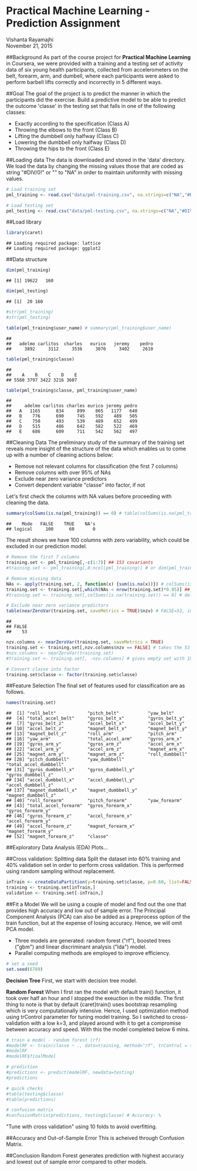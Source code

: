 # Practical Machine Learning - Prediction Assignment
Vishanta Rayamajhi  
November 21, 2015  

##Background
As part of the course project for **Practical Machine Learning** in Coursera, we were provided with a training and a testing set of activity data of six young health participants, collected from accelerometers on the belt, forearm, arm, and dumbell, where each participants were asked to perform barbell lifts correctly and incorrectly in 5 different ways. 

##Goal
The goal of the project is to predict the manner in which the participants did the exercise. Build a predictive model to be able to predict the outcome 'classe' in the testing set that falls in one of the following classes:

- Exactly according to the specification (Class A)
- Throwing the elbows to the front (Class B)
- Lifting the dumbbell only halfway (Class C)
- Lowering the dumbbell only halfway (Class D)
- Throwing the hips to the front (Class E)

##Loading data
The data is downloaded and stored in the 'data' directory. We load the data by changing the missing values those that are coded as string "#DIV/0!" or "" to "NA" in order to maintain uniformity with missing values.

```r
# Load training set
pml_training <- read.csv("data/pml-training.csv", na.strings=c("NA","#DIV/0!", ""))

# Load testing set
pml_testing <- read.csv("data/pml-testing.csv", na.strings=c("NA","#DIV/0!", ""))
```

##Load library

```r
library(caret)
```

```
## Loading required package: lattice
## Loading required package: ggplot2
```

##Data structure

```r
dim(pml_training)
```

```
## [1] 19622   160
```

```r
dim(pml_testing)
```

```
## [1]  20 160
```

```r
#str(pml_training)
#str(pml_testing)

table(pml_training$user_name) # summary(pml_training$user_name)
```

```
## 
##   adelmo carlitos  charles   eurico   jeremy    pedro 
##     3892     3112     3536     3070     3402     2610
```

```r
table(pml_training$classe)
```

```
## 
##    A    B    C    D    E 
## 5580 3797 3422 3216 3607
```

```r
table(pml_training$classe, pml_training$user_name)
```

```
##    
##     adelmo carlitos charles eurico jeremy pedro
##   A   1165      834     899    865   1177   640
##   B    776      690     745    592    489   505
##   C    750      493     539    489    652   499
##   D    515      486     642    582    522   469
##   E    686      609     711    542    562   497
```

##Cleaning Data
The preliminary study of the summary of the training set reveals more insight of the structure of the data which enables us to come up with a number of cleaning actions below:

- Remove not relevant columns for classification (the first 7 columns)
- Remove columns with over 95% of NAs
- Exclude near zero variance predictors
- Convert dependent variable "classe" into factor, if not

Let's first check the columns with NA values before proceeding with cleaning the data.


```r
summary(colSums(is.na(pml_training)) == 0) # table(colSums(is.na(pml_training)) == 0)
```

```
##    Mode   FALSE    TRUE    NA's 
## logical     100      60       0
```

The result shows we have 100 columns with zero variability, which could be excluded in our prediction model.


```r
# Remove the first 7 columns
training.set <- pml_training[,-c(1:7)] ## 153 covariants
#training.set <- pml_training[,8:ncol(pml_training)] # or dim(pml_training)[2]

# Remove missing data
NAs <- apply(training.set, 2, function(x) {sum(is.na(x))}) # colSums(is.na(training.set))
training.set <- training.set[,which(NAs < nrow(training.set)*0.95)] ## 53 covariants
#training.set <- training.set[,colSums(is.na(training.set)) == 0] # deletes columns with all NAs

# Exclude near zero variance predictors
table(nearZeroVar(training.set, saveMetrics = TRUE)$nzv) # FALSE=53, implies no nzv due to data cleaning
```

```
## 
## FALSE 
##    53
```

```r
nzv.columns <- nearZeroVar(training.set, saveMetrics = TRUE)
training.set <- training.set[,nzv.columns$nzv == FALSE] # takes the 53 'FALSE' columns
#nzv.columns <- nearZeroVar(training.set)
#training.set <- training.set[, -nzv.columns] # gives empty set with 19622 rows

# Convert classe into factor
training.set$classe <- factor(training.set$classe)
```

##Feature Selection
The final set of features used for classification are as follows.

```r
names(training.set)
```

```
##  [1] "roll_belt"            "pitch_belt"           "yaw_belt"            
##  [4] "total_accel_belt"     "gyros_belt_x"         "gyros_belt_y"        
##  [7] "gyros_belt_z"         "accel_belt_x"         "accel_belt_y"        
## [10] "accel_belt_z"         "magnet_belt_x"        "magnet_belt_y"       
## [13] "magnet_belt_z"        "roll_arm"             "pitch_arm"           
## [16] "yaw_arm"              "total_accel_arm"      "gyros_arm_x"         
## [19] "gyros_arm_y"          "gyros_arm_z"          "accel_arm_x"         
## [22] "accel_arm_y"          "accel_arm_z"          "magnet_arm_x"        
## [25] "magnet_arm_y"         "magnet_arm_z"         "roll_dumbbell"       
## [28] "pitch_dumbbell"       "yaw_dumbbell"         "total_accel_dumbbell"
## [31] "gyros_dumbbell_x"     "gyros_dumbbell_y"     "gyros_dumbbell_z"    
## [34] "accel_dumbbell_x"     "accel_dumbbell_y"     "accel_dumbbell_z"    
## [37] "magnet_dumbbell_x"    "magnet_dumbbell_y"    "magnet_dumbbell_z"   
## [40] "roll_forearm"         "pitch_forearm"        "yaw_forearm"         
## [43] "total_accel_forearm"  "gyros_forearm_x"      "gyros_forearm_y"     
## [46] "gyros_forearm_z"      "accel_forearm_x"      "accel_forearm_y"     
## [49] "accel_forearm_z"      "magnet_forearm_x"     "magnet_forearm_y"    
## [52] "magnet_forearm_z"     "classe"
```

##Exploratory Data Analysis (EDA)
Plots...

##Cross validation: Splitting data
Split the dataset into 60% training and 40% validation set in order to perform cross validation. This is performed using random sampling without replacement.


```r
inTrain <- createDataPartition(y=training.set$classe, p=0.60, list=FALSE)
training <- training.set[inTrain,]
validation <- training.set[-inTrain,]
```

##Fit a Model
We will be using a couple of model and find out the one that provides high accuracy and low out of sample error. The Principal Component Analysis (PCA) can also be added as a preprocess option of the train function, but at the expense of losing accuracy. Hence, we will omit PCA model.

- Three models are generated: random forest ("rf"), boosted trees ("gbm") and linear discriminant analysis ("lda") model.
- Parallel computing methods are employed to improve efficiency.


```r
# set a seed
set.seed(6789)
```

**Decision Tree**
First, we start with decision tree model.

**Random Forest**
When I first ran the model with default train() function, it took over half an hour and I stopped the exeuction in the middle. The first thing to note is that by default {caret}train() uses bootstrap resampling which is very computationally intensive. Hence, I used optimization method using trControl parameter for tuning model training. So I switched to cross-validation with a low k=3, and played around with it to get a compromise between accuracy and speed. With this the model completed below 6 mins.


```r
# train a model - random forest (rf)
#modelRF <- train(classe ~ ., data=training, method="rf", trControl = trainControl(method = "cv", number = 3))
#modelRF
#modelRF$finalModel

# prediction
#predictions <- predict(modelRF, newdata=testing)
#predictions

# quick checks
#table(testing$classe)
#table(predictions)

# confusion matrix
#confusionMatrix(predictions, testing$classe) # Accuracy: %
```

"Tune with cross validation" using 10 folds to avoid overfitting.

##Accuracy and Out-of-Sample Error
This is acheived through Confusion Matrix.

##Conclusion
Random Forest generates prediction with highest accuracy and lowest out of sample error compared to other models.
